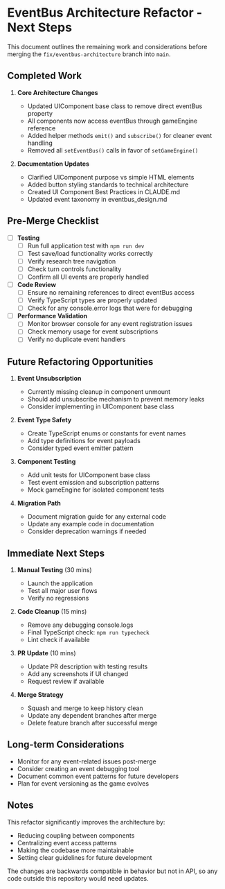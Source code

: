 # EventBus Architecture Refactor - Next Steps

This document outlines the remaining work and considerations before merging the `fix/eventbus-architecture` branch into `main`.

## Completed Work

1. **Core Architecture Changes**
   - Updated UIComponent base class to remove direct eventBus property
   - All components now access eventBus through gameEngine reference
   - Added helper methods `emit()` and `subscribe()` for cleaner event handling
   - Removed all `setEventBus()` calls in favor of `setGameEngine()`

2. **Documentation Updates**
   - Clarified UIComponent purpose vs simple HTML elements
   - Added button styling standards to technical architecture
   - Created UI Component Best Practices in CLAUDE.md
   - Updated event taxonomy in eventbus_design.md

## Pre-Merge Checklist

- [ ] **Testing**
  - [ ] Run full application test with `npm run dev`
  - [ ] Test save/load functionality works correctly
  - [ ] Verify research tree navigation
  - [ ] Check turn controls functionality
  - [ ] Confirm all UI events are properly handled

- [ ] **Code Review**
  - [ ] Ensure no remaining references to direct eventBus access
  - [ ] Verify TypeScript types are properly updated
  - [ ] Check for any console.error logs that were for debugging

- [ ] **Performance Validation**
  - [ ] Monitor browser console for any event registration issues
  - [ ] Check memory usage for event subscriptions
  - [ ] Verify no duplicate event handlers

## Future Refactoring Opportunities

1. **Event Unsubscription**
   - Currently missing cleanup in component unmount
   - Should add unsubscribe mechanism to prevent memory leaks
   - Consider implementing in UIComponent base class

2. **Event Type Safety**
   - Create TypeScript enums or constants for event names
   - Add type definitions for event payloads
   - Consider typed event emitter pattern

3. **Component Testing**
   - Add unit tests for UIComponent base class
   - Test event emission and subscription patterns
   - Mock gameEngine for isolated component tests

4. **Migration Path**
   - Document migration guide for any external code
   - Update any example code in documentation
   - Consider deprecation warnings if needed

## Immediate Next Steps

1. **Manual Testing** (30 mins)
   - Launch the application
   - Test all major user flows
   - Verify no regressions

2. **Code Cleanup** (15 mins)
   - Remove any debugging console.logs
   - Final TypeScript check: `npm run typecheck`
   - Lint check if available

3. **PR Update** (10 mins)
   - Update PR description with testing results
   - Add any screenshots if UI changed
   - Request review if available

4. **Merge Strategy**
   - Squash and merge to keep history clean
   - Update any dependent branches after merge
   - Delete feature branch after successful merge

## Long-term Considerations

- Monitor for any event-related issues post-merge
- Consider creating an event debugging tool
- Document common event patterns for future developers
- Plan for event versioning as the game evolves

## Notes

This refactor significantly improves the architecture by:
- Reducing coupling between components
- Centralizing event access patterns
- Making the codebase more maintainable
- Setting clear guidelines for future development

The changes are backwards compatible in behavior but not in API, so any code outside this repository would need updates.